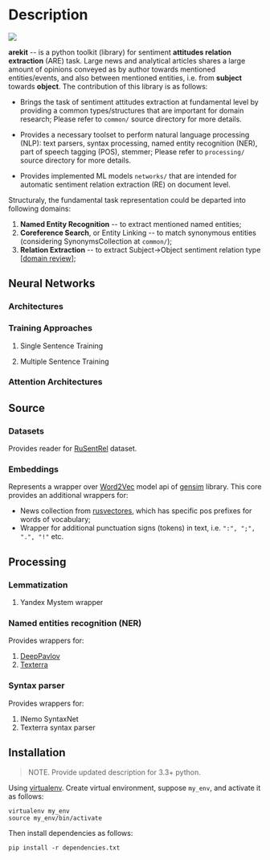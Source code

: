 # Description
![](https://img.shields.io/badge/Python-2.7-brightgreen.svg)

**arekit** -- is a python toolkit (library) for sentiment **attitudes relation extraction** (ARE) task.
Large news and analytical articles shares a large amount of opinions conveyed as by author towards 
mentioned entities/events, and also between mentioned entities, i.e. from **subject** towards **object**.
The contribution of this library is as follows: 

* Brings the task of sentiment attitudes extraction at 
fundamental level by providing a common types/structures that are important for domain research;
Please refer to `common/` source directory for more details.

* Provides a necessary toolset to perform natural language processing (NLP): 
text parsers, 
syntax processing, 
named entity recognition (NER), 
part of speech tagging (POS),
stemmer;
Please refer to `processing/` source directory for more details.

* Provides implemented ML models `networks/` that are intended for automatic sentiment relation extraction (RE) 
on document level.

Structuraly, the fundamental task representation could be departed into following domains: 

1. **Named Entity Recognition** -- to extract mentioned named entities;
3. **Coreference Search**, or Entity Linking -- to match synonymous entities 
(considering SynonymsCollection at `common/`);
2. **Relation Extraction** -- to extract Subject->Object sentiment relation type
[[domain review](https://github.com/roomylee/awesome-relation-extraction)];

## Neural Networks

### Architectures

### Training Approaches
    
1. Single Sentence Training

2. Multiple Sentence Training

### Attention Architectures

## Source

### Datasets

Provides reader for [RuSentRel](https://github.com/nicolay-r/RuSentRel) dataset.

### Embeddings

Represents a wrapper over [Word2Vec](https://radimrehurek.com/gensim/models/word2vec.html) model api of [gensim](https://radimrehurek.com/gensim/) library.
This core provides an additional wrappers for:
* News collection from [rusvectores](http://rusvectores.org/ru/models/), which has specific pos prefixes for words of vocabulary;
* Wrapper for additional punctuation signs (tokens) in text, i.e. `":", ";", ".", "!"` etc.

## Processing

### Lemmatization

1. Yandex Mystem wrapper

### Named entities recognition (NER)

Provides wrappers for: 
1. [DeepPavlov](https://github.com/deepmipt/ner)
2. [Texterra](https://texterra.ispras.ru/)

### Syntax parser

Provides wrappers for:
1. INemo SyntaxNet
2. Texterra syntax parser

## Installation

> NOTE. Provide updated description for 3.3+ python.

Using [virtualenv](https://www.pythoncentral.io/how-to-install-virtualenv-python/).
Create virtual environment, suppose `my_env`, and activate it as follows:
```
virtualenv my_env
source my_env/bin/activate
```

Then install dependencies as follows:
```
pip install -r dependencies.txt
```
